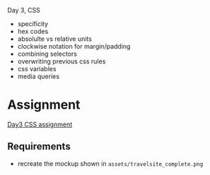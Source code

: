 Day 3, CSS

- specificity
- hex codes
- absolulte vs relative units
- clockwise notation for margin/padding
- combining selectors
- overwriting previous css rules
- css variables
- media queries

# Assignment
[Day3 CSS assignment](https://github.com/peter-aviron/travel-site-css-activity)

## Requirements
- recreate the mockup shown in `assets/travelsite_complete.png`
